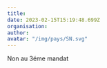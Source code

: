 ```yaml
---
title: 
date: 2023-02-15T15:19:48.699Z
organisation: 
author: 
avatar: "/img/pays/SN.svg"
---
```


Non au 3éme mandat